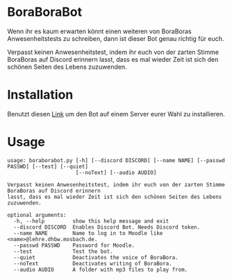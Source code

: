 # BoraBoraBot
Wenn ihr es kaum erwarten könnt einen weiteren von BoraBoras Anwesenheitstests zu schreiben, dann ist dieser Bot genau richtig für euch.

Verpasst keinen Anwesenheitstest, indem ihr euch von der zarten Stimme BoraBoras auf Discord erinnern lasst, dass es mal wieder Zeit ist sich den schönen Seiten des Lebens zuzuwenden.

# Installation

Benutzt diesen [Link](https://discord.com/api/oauth2/authorize?client_id=834381041644208170&permissions=3147776&scope=bot) um den Bot auf einem Server eurer Wahl zu installieren.

# Usage
```
usage: boraborabot.py [-h] [--discord DISCORD] [--name NAME] [--passwd PASSWD] [--test] [--quiet]
                      [--noText] [--audio AUDIO]

Verpasst keinen Anwesenheitstest, indem ihr euch von der zarten Stimme BoraBoras auf Discord erinnern
lasst, dass es mal wieder Zeit ist sich den schönen Seiten des Lebens zuzuwenden.

optional arguments:
  -h, --help         show this help message and exit
  --discord DISCORD  Enables Discord Bot. Needs Discord token.
  --name NAME        Name to log in to Moodle like <name>@lehre.dhbw.mosbach.de.
  --passwd PASSWD    Password for Moodle.
  --test             Test the bot.
  --quiet            Deactivates the voice of BoraBora.
  --noText           Deactivates writing of BoraBora.
  --audio AUDIO      A folder with mp3 files to play from.
  ```
